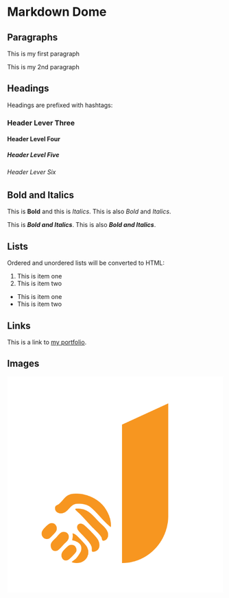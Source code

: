 # Markdown Dome

## Paragraphs

This is my first paragraph

This is my 2nd paragraph

## Headings

Headings are prefixed with hashtags:

### Header Lever Three

#### Header Level Four

##### Header Level Five

###### Header Lever Six

## Bold and Italics

This is **Bold** and this is *Italics*. This is also _Bold_ and _Italics_.

This is ***Bold and Italics***. This is also **_Bold and Italics_**.

## Lists

Ordered and unordered lists will be converted to HTML:

1. This is item one
2. This is item two

- This is item one
- This is item two

## Links

This is a link to [my portfolio](https://www.google.com).

## Images

![My personal logo](iconLogo.png)

